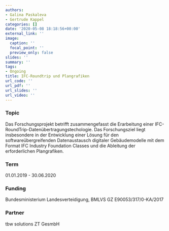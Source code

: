 ```yaml
---
authors:
- Galina Paskaleva
- Gertrude Kappel
categories: []
date: '2020-05-08 18:18:56+00:00'
external_link: ''
image:
  caption: ''
  focal_point: ''
  preview_only: false
slides: ''
summary: ''
tags:
- Ongoing
title: IFC-Roundtrip und Plangrafiken
url_code: ''
url_pdf: ''
url_slides: ''
url_video: ''
---
```


### Topic

Das Forschungsprojekt betrifft zusammengefasst die Erarbeitung einer IFC-RoundTrip-Datenübertragungstechologie. Das Forschungsziel liegt insbesondere in der Entwicklung einer Lösung für den softwareübergreifenden Datenaustausch digitaler Gebäudemodelle mit dem Format IFC Industry Foundation Classes und die Ableitung der erforderlichen Plangrafiken.

### Term

01.01.2019 - 30.06.2020

### Funding

Bundesministerium Landesverteidigung, BMLVS GZ E90053/317/0-KA/2017

### Partner

tbw solutions ZT GesmbH